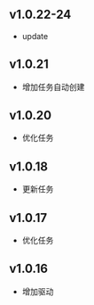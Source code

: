 ## v1.0.22-24

- update

## v1.0.21

- 增加任务自动创建

## v1.0.20

- 优化任务

## v1.0.18

- 更新任务

## v1.0.17

- 优化任务

## v1.0.16

- 增加驱动